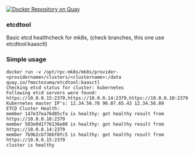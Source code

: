 [![Docker Repository on Quay](https://quay.io/repository/fmoctezuma/etcdtool/status "Docker Repository on Quay")](https://quay.io/repository/fmoctezuma/etcdtool)

### etcdtool
Basic etcd healthcheck for mk8s, (check branches, this one use etcdtool:kaasctl)

### Simple usage
```
docker run -v /opt/rpc-mk8s/mk8s/provider-<providername>/clusters/<clustername>:/data quay.io/fmoctezuma/etcdtool:kaasctl
Checking etcd status for cluster: kubernetes
Following etcd servers were found: https://10.0.0.15:2379,https://10.0.0.14:2379,https://10.0.0.10:2379
Kubernetes master IP's: 12.34.56.78 90.87.65.43 12.34.56.89
ETCD Cluster Health:
member 147e37ea76d85cfa is healthy: got healthy result from https://10.0.0.10:2379
member 503e0d1f76136e08 is healthy: got healthy result from https://10.0.0.14:2379
member 7b9b2cb736bf0fc5 is healthy: got healthy result from https://10.0.0.15:2379
cluster is healthy
```
